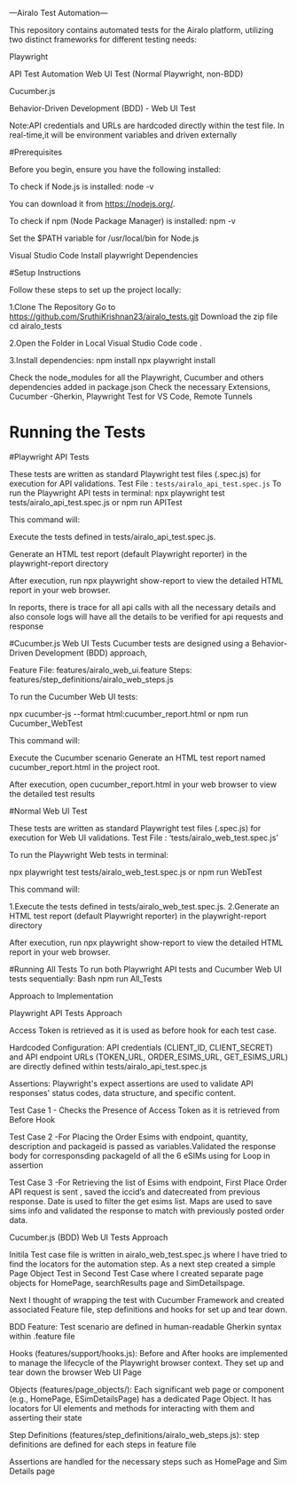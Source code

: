 —Airalo Test Automation—

This repository contains automated tests for the Airalo platform, utilizing two distinct frameworks for different testing needs:

Playwright

API Test Automation
Web UI Test (Normal Playwright, non-BDD)

Cucumber.js

Behavior-Driven Development (BDD) - Web UI Test

Note:API credentials and URLs are hardcoded directly within the test file. In real-time,it will be environment variables  and driven externally

#Prerequisites

Before you begin, ensure you have the following installed:

To check if Node.js is installed: node -v

You can download it from https://nodejs.org/.

To check if npm (Node Package Manager) is installed: npm -v

Set the $PATH variable for /usr/local/bin for Node.js

Visual Studio Code
Install playwright Dependencies

#Setup Instructions

Follow these steps to set up the project locally:

1.Clone The Repository
Go to https://github.com/SruthiKrishnan23/airalo_tests.git
Download the zip file
cd airalo_tests

2.Open the Folder in Local Visual Studio Code
code .

3.Install dependencies:
npm install
npx playwright install

Check the node_modules for all the Playwright, Cucumber and others dependencies added in package.json
Check the necessary Extensions, Cucumber -Gherkin, Playwright Test for VS Code, Remote Tunnels

# Running the Tests

#Playwright API Tests

These tests are written as standard Playwright test files (.spec.js) for execution for API validations.
Test File : `tests/airalo_api_test.spec.js`
To run the Playwright API tests in terminal:
npx playwright test tests/airalo_api_test.spec.js or
npm run APITest

This command will:

Execute the tests defined in tests/airalo_api_test.spec.js.

Generate an HTML test report (default Playwright reporter) in the playwright-report directory

After execution, run npx playwright show-report to view the detailed HTML report in your web browser.

In reports, there is trace for all api calls with all the necessary details and also console logs will have all the details to be verified for api requests and response

#Cucumber.js Web UI Tests
Cucumber tests are designed using a Behavior-Driven Development (BDD) approach, 

Feature File: features/airalo_web_ui.feature
Steps: features/step_definitions/airalo_web_steps.js

To run the Cucumber Web UI tests:

npx cucumber-js --format html:cucumber_report.html or
npm run Cucumber_WebTest

This command will:

Execute the Cucumber scenario
Generate an HTML test report named cucumber_report.html in the project root.

After execution, open cucumber_report.html in your web browser to view the detailed test results 

#Normal Web UI Test

These tests are written as standard Playwright test files (.spec.js) for execution for Web UI validations.
Test File : ‘tests/airalo_web_test.spec.js’

To run the Playwright Web tests in terminal:

npx playwright test tests/airalo_web_test.spec.js  or
npm run WebTest

This command will:

1.Execute the tests defined in tests/airalo_web_test.spec.js.
2.Generate an HTML test report (default Playwright reporter) in the playwright-report directory

After execution, run npx playwright show-report to view the detailed HTML report in your web browser.

#Running All Tests
To run both Playwright API tests and Cucumber Web UI tests sequentially:
Bash
npm run All_Tests

Approach to Implementation

Playwright API Tests Approach

Access Token is retrieved as it is used as before hook for each test case.

Hardcoded Configuration: API credentials (CLIENT_ID, CLIENT_SECRET) and API endpoint URLs (TOKEN_URL, ORDER_ESIMS_URL, GET_ESIMS_URL) are directly defined within tests/airalo_api_test.spec.js

Assertions: Playwright's expect assertions are used to validate API responses' status codes, data structure, and specific content.

Test Case 1 - Checks the Presence of Access Token as it is retrieved from Before Hook

Test Case 2 -For Placing the Order Esims with endpoint, quantity, description and packageid is passed as variables.Validated the  response body for corresponsding packageId of  all the 6 eSIMs using for Loop in assertion

Test Case 3 -For Retrieving the list of Esims with endpoint, First Place Order API request is sent , saved the iccid’s and datecreated from previous response. Date is used to filter the get esims list. Maps are used to save sims info and validated the response to match with previously posted order data.

Cucumber.js (BDD) Web UI Tests Approach

Initila Test case file is written in airalo_web_test.spec.js where I have tried to find the locators for the automation step. As a next step created a simple Page Object Test  in Second Test Case where I created separate page objects for HomePage, searchResults page and SimDetailspage.

Next I thought of wrapping the test with Cucumber Framework and created associated Feature file, step definitions and hooks for set up and tear down.

BDD Feature: Test scenario are defined in human-readable Gherkin syntax within .feature file

Hooks (features/support/hooks.js): Before and After hooks are implemented to manage the lifecycle of the Playwright 
browser context. They set up and tear down the browser Web UI Page 

Objects (features/page_objects/): Each significant web page or component (e.g., HomePage, ESimDetailsPage) has a dedicated Page Object. It has locators for UI elements and methods for interacting with them and asserting their state

Step Definitions (features/step_definitions/airalo_web_steps.js): step definitions are defined for each steps in feature file

Assertions are handled for the necessary steps such as HomePage and Sim Details page
